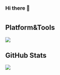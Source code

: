 ### Hi there 👋
#

## Platform&Tools

![](https://img.shields.io/badge/OS-Debian-dd4814?style=flat-square&logo=linux&logoColor=ffffff)

## GitHub Stats

<a href="">
    <img align="center" src="https://github-readme-stats.vercel.app/api?username=lvenier&theme=light&show_icons=true" />
</a>
